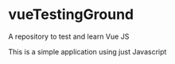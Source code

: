 # vueTestingGround

A repository to test and learn Vue JS

This is a simple application using just Javascript
